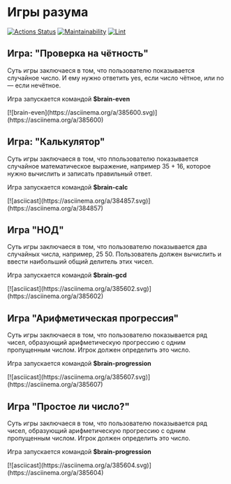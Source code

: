 # Игры разума
[![Actions Status](https://github.com/AndreyLeviy/frontend-project-lvl1/workflows/hexlet-check/badge.svg)](https://github.com/AndreyLeviy/frontend-project-lvl1/actions)
[![Maintainability](https://api.codeclimate.com/v1/badges/3633e7232a946d663ef4/maintainability)](https://codeclimate.com/github/AndreyLeviy/frontend-project-lvl1/maintainability)
[![Lint](https://github.com/AndreyLeviy/frontend-project-lvl1/workflows/lint/badge.svg)](https://github.com/AndreyLeviy/frontend-project-lvl1/actions)

## Игра: "Проверка на чётность"
<p>Суть игры заключаеся в том, что пользователю показывается случайное число. И ему нужно ответить yes, если число чётное, или no — если нечётное.</p>
<p>Игра запускается командой <b>$brain-even</b></p>
[![brain-even](https://asciinema.org/a/385600.svg)](https://asciinema.org/a/385600)

## Игра: "Калькулятор"
<p>Суть игры заключаеся в том, что ппользователю показывается случайное математическое выражение, например 35 + 16, которое нужно вычислить и записать правильный ответ.</p>
<p>Игра запускается командой <b>$brain-calc</b></p>
[![asciicast](https://asciinema.org/a/384857.svg)](https://asciinema.org/a/384857)

## Игра "НОД"
<p>Суть игры заключаеся в том, что пользователю показывается два случайных числа, например, 25 50. Пользователь должен вычислить и ввести наибольший общий делитель этих чисел.</p>
<p>Игра запускается командой <b>$brain-gcd</b></p>
[![asciicast](https://asciinema.org/a/385602.svg)](https://asciinema.org/a/385602)

## Игра "Арифметическая прогрессия"
<p>Суть игры заключаеся в том, что пользователю показывается ряд чисел, образующий арифметическую прогрессию с одним пропущенным числом. Игрок должен определить это число.</p>
<p>Игра запускается командой <b>$brain-progression</b></p>
[![asciicast](https://asciinema.org/a/385607.svg)](https://asciinema.org/a/385607)

## Игра "Простое ли число?"
<p>Суть игры заключаеся в том, что пользователю показывается ряд чисел, образующий арифметическую прогрессию с одним пропущенным числом. Игрок должен определить это число.</p>
<p>Игра запускается командой <b>$brain-progression</b></p>
[![asciicast](https://asciinema.org/a/385604.svg)](https://asciinema.org/a/385604)
